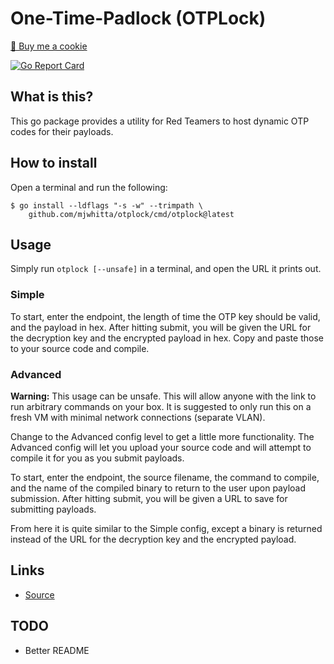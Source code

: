 # One-Time-Padlock (OTPLock)

<a href="https://www.buymeacoffee.com/mjwhitta">🍪 Buy me a cookie</a>

[![Go Report Card](https://goreportcard.com/badge/github.com/mjwhitta/otplock)](https://goreportcard.com/report/github.com/mjwhitta/otplock)

## What is this?

This go package provides a utility for Red Teamers to host dynamic OTP
codes for their payloads.

## How to install

Open a terminal and run the following:

```
$ go install --ldflags "-s -w" --trimpath \
    github.com/mjwhitta/otplock/cmd/otplock@latest
```

## Usage

Simply run `otplock [--unsafe]` in a terminal, and open the URL it
prints out.

### Simple

To start, enter the endpoint, the length of time the OTP key should be
valid, and the payload in hex. After hitting submit, you will be given
the URL for the decryption key and the encrypted payload in hex. Copy
and paste those to your source code and compile.

### Advanced

**Warning:** This usage can be unsafe. This will allow anyone with the
link to run arbitrary commands on your box. It is suggested to only
run this on a fresh VM with minimal network connections (separate
VLAN).

Change to the Advanced config level to get a little more
functionality. The Advanced config will let you upload your source
code and will attempt to compile it for you as you submit payloads.

To start, enter the endpoint, the source filename, the command to
compile, and the name of the compiled binary to return to the user
upon payload submission. After hitting submit, you will be given a URL
to save for submitting payloads.

From here it is quite similar to the Simple config, except a binary is
returned instead of the URL for the decryption key and the encrypted
payload.

## Links

- [Source](https://github.com/mjwhitta/otplock)

## TODO

- Better README
